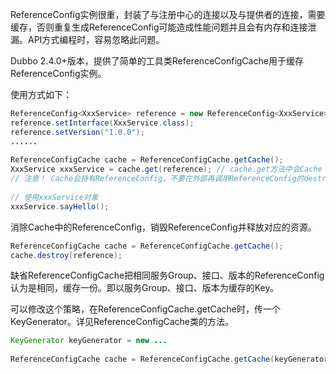 ReferenceConfig实例很重，封装了与注册中心的连接以及与提供者的连接，需要缓存，否则重复生成ReferenceConfig可能造成性能问题并且会有内存和连接泄漏。API方式编程时，容易忽略此问题。

Dubbo 2.4.0+版本，提供了简单的工具类ReferenceConfigCache用于缓存ReferenceConfig实例。

使用方式如下：

```java
ReferenceConfig<XxxService> reference = new ReferenceConfig<XxxService>();
reference.setInterface(XxxService.class);
reference.setVersion("1.0.0");
......
 
ReferenceConfigCache cache = ReferenceConfigCache.getCache();
XxxService xxxService = cache.get(reference); // cache.get方法中会Cache Reference对象，并且调用ReferenceConfig.get方法启动ReferenceConfig
// 注意！ Cache会持有ReferenceConfig，不要在外部再调用ReferenceConfig的destroy方法，导致Cache内的ReferenceConfig失效！
 
// 使用xxxService对象
xxxService.sayHello();
```

消除Cache中的ReferenceConfig，销毁ReferenceConfig并释放对应的资源。

```java
ReferenceConfigCache cache = ReferenceConfigCache.getCache();
cache.destroy(reference);
```

缺省ReferenceConfigCache把相同服务Group、接口、版本的ReferenceConfig认为是相同，缓存一份。即以服务Group、接口、版本为缓存的Key。

可以修改这个策略，在ReferenceConfigCache.getCache时，传一个KeyGenerator。详见ReferenceConfigCache类的方法。

```java
KeyGenerator keyGenerator = new ...
 
ReferenceConfigCache cache = ReferenceConfigCache.getCache(keyGenerator );
```

